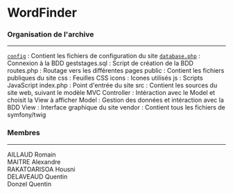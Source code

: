 # WordFinder

### Organisation de l'archive
***
[`config`](https://github.com/Alex7896/WordFinder/tree/main/config) : Contient les fichiers de configuration du site
        [`database.php`]() : Connexion à la BDD
        geststages.sql : Script de création de la BDD
        routes.php : Routage vers les différentes pages
    public : Contient les fichiers publiques du site
        css : Feuilles CSS
        icons : Icones utilisés
        js : Scripts JavaScript
        index.php : Point d'entrée du site
    src : Contient les sources du site web, suivant le modèle MVC
        Controller : Intéraction avec le Model et choisit la View à afficher
        Model : Gestion des données et intéraction avec la BDD
        View : Interface graphique du site
    vendor : Contient tous les fichiers de symfony/twig



### Membres
***

AILLAUD Romain  
MAITRE Alexandre  
RAKATOARISOA Housni  
DELAVEAUD Quentin  
Donzel Quentin  
